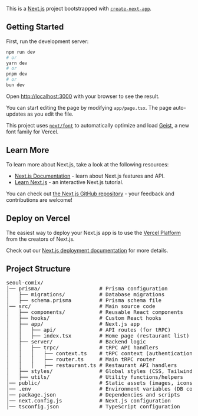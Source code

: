 This is a [Next.js](https://nextjs.org) project bootstrapped with [`create-next-app`](https://nextjs.org/docs/app/api-reference/cli/create-next-app).

## Getting Started

First, run the development server:

```bash
npm run dev
# or
yarn dev
# or
pnpm dev
# or
bun dev
```

Open [http://localhost:3000](http://localhost:3000) with your browser to see the result.

You can start editing the page by modifying `app/page.tsx`. The page auto-updates as you edit the file.

This project uses [`next/font`](https://nextjs.org/docs/app/building-your-application/optimizing/fonts) to automatically optimize and load [Geist](https://vercel.com/font), a new font family for Vercel.

## Learn More

To learn more about Next.js, take a look at the following resources:

- [Next.js Documentation](https://nextjs.org/docs) - learn about Next.js features and API.
- [Learn Next.js](https://nextjs.org/learn) - an interactive Next.js tutorial.

You can check out [the Next.js GitHub repository](https://github.com/vercel/next.js) - your feedback and contributions are welcome!

## Deploy on Vercel

The easiest way to deploy your Next.js app is to use the [Vercel Platform](https://vercel.com/new?utm_medium=default-template&filter=next.js&utm_source=create-next-app&utm_campaign=create-next-app-readme) from the creators of Next.js.

Check out our [Next.js deployment documentation](https://nextjs.org/docs/app/building-your-application/deploying) for more details.

## Project Structure
<pre>
seoul-comix/
│── prisma/                   # Prisma configuration
│   ├── migrations/           # Database migrations
│   ├── schema.prisma         # Prisma schema file
│── src/                      # Main source code
│   ├── components/           # Reusable React components
│   ├── hooks/                # Custom React hooks
│   ├── app/                  # Next.js app
│   │   ├── api/              # API routes (for tRPC)
│   │   ├── index.tsx         # Home page (restaurant list)
│   ├── server/               # Backend logic
│   │   ├── trpc/             # tRPC API handlers
│   │   │   ├── context.ts    # tRPC context (authentication, etc.)
│   │   │   ├── router.ts     # Main tRPC router
│   │   │   ├── restaurant.ts # Restaurant API handlers
│   ├── styles/               # Global styles (CSS, Tailwind, etc.)
│   ├── utils/                # Utility functions/helpers
│── public/                   # Static assets (images, icons, etc.)
│── .env                      # Environment variables (DB connection)
│── package.json              # Dependencies and scripts
│── next.config.js            # Next.js configuration
│── tsconfig.json             # TypeScript configuration
</pre>